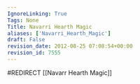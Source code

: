 ```yaml
---
IgnoreLinking: True
Tags: None
Title: Navarri Hearth Magic
aliases: ['Navarri_Hearth_Magic']
draft: False
revision_date: 2012-08-25 07:08:54+00:00
revision_id: 7555
---
```


#REDIRECT [[Navarr Hearth Magic]]